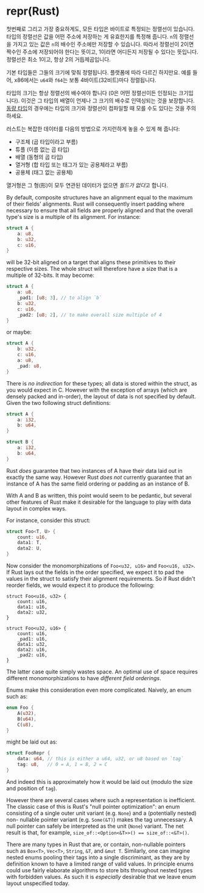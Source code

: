 # repr(Rust)

첫번째로 그리고 가장 중요하게도, 모든 타입은 바이트로 특정되는 정렬선이 있습니다. 타입의 정렬선은 값을 어떤 주소에 저장하는 게 유효한지를 특정해 줍니다. `n`의 정렬선을 가지고 있는 값은 `n`의 배수인 주소에만 저장할 수 있습니다. 
따라서 정렬선이 2이면 짝수인 주소에 저장되어야 한다는 뜻이고, 1이라면 어디든지 저장될 수 있다는 뜻입니다. 정렬선은 최소 1이고, 항상 2의 거듭제곱입니다.

기본 타입들은 그들의 크기에 맞춰 정렬됩니다. 플랫폼에 따라 다르긴 하지만요. 예를 들어, x86에서는 `u64`와 `f64`는 보통 4바이트(32비트)마다 정렬됩니다.

타입의 크기는 항상 정렬선의 배수여야 합니다 (0은 어떤 정렬선이든 인정되는 크기입니다). 이것은 그 타입의 배열이 언제나 그 크기의 배수로 인덱싱되는 것을 보장합니다. 
[동량 타입][dst]의 경우에는 타입의 크기와 정렬선이 컴파일할 때 모를 수도 있다는 것을 주의하세요.

러스트는 복잡한 데이터를 다음의 방법으로 가지런하게 놓을 수 있게 해 줍니다: 

* 구조체 (곱 타입이라고 부름)
* 튜플 (이름 없는 곱 타입)
* 배열 (동형의 곱 타입)
* 열거형 (합 타입 또는 태그가 있는 공용체라고 부름)
* 공용체 (태그 없는 공용체)

열거형은 그 형(形)이 모두 연관된 데이터가 없으면 *필드가 없다*고 합니다.

By default, composite structures have an alignment equal to the maximum
of their fields' alignments. Rust will consequently insert padding where
necessary to ensure that all fields are properly aligned and that the overall
type's size is a multiple of its alignment. For instance:

```rust
struct A {
    a: u8,
    b: u32,
    c: u16,
}
```

will be 32-bit aligned on a target that aligns these primitives to their
respective sizes. The whole struct will therefore have a size that is a multiple
of 32-bits. It may become:

```rust
struct A {
    a: u8,
    _pad1: [u8; 3], // to align `b`
    b: u32,
    c: u16,
    _pad2: [u8; 2], // to make overall size multiple of 4
}
```

or maybe:

```rust
struct A {
    b: u32,
    c: u16,
    a: u8,
    _pad: u8,
}
```

There is *no indirection* for these types; all data is stored within the struct,
as you would expect in C. However with the exception of arrays (which are
densely packed and in-order), the layout of data is not specified by default.
Given the two following struct definitions:

```rust
struct A {
    a: i32,
    b: u64,
}

struct B {
    a: i32,
    b: u64,
}
```

Rust *does* guarantee that two instances of A have their data laid out in
exactly the same way. However Rust *does not* currently guarantee that an
instance of A has the same field ordering or padding as an instance of B.

With A and B as written, this point would seem to be pedantic, but several other
features of Rust make it desirable for the language to play with data layout in
complex ways.

For instance, consider this struct:

```rust
struct Foo<T, U> {
    count: u16,
    data1: T,
    data2: U,
}
```

Now consider the monomorphizations of `Foo<u32, u16>` and `Foo<u16, u32>`. If
Rust lays out the fields in the order specified, we expect it to pad the
values in the struct to satisfy their alignment requirements. So if Rust
didn't reorder fields, we would expect it to produce the following:

<!-- ignore: explanation code -->
```rust,ignore
struct Foo<u16, u32> {
    count: u16,
    data1: u16,
    data2: u32,
}

struct Foo<u32, u16> {
    count: u16,
    _pad1: u16,
    data1: u32,
    data2: u16,
    _pad2: u16,
}
```

The latter case quite simply wastes space. An optimal use of space
requires different monomorphizations to have *different field orderings*.

Enums make this consideration even more complicated. Naively, an enum such as:

```rust
enum Foo {
    A(u32),
    B(u64),
    C(u8),
}
```

might be laid out as:

```rust
struct FooRepr {
    data: u64, // this is either a u64, u32, or u8 based on `tag`
    tag: u8,   // 0 = A, 1 = B, 2 = C
}
```

And indeed this is approximately how it would be laid out (modulo the
size and position of `tag`).

However there are several cases where such a representation is inefficient. The
classic case of this is Rust's "null pointer optimization": an enum consisting
of a single outer unit variant (e.g. `None`) and a (potentially nested) non-
nullable pointer variant (e.g. `Some(&T)`) makes the tag unnecessary. A null
pointer can safely be interpreted as the unit (`None`) variant. The net
result is that, for example, `size_of::<Option<&T>>() == size_of::<&T>()`.

There are many types in Rust that are, or contain, non-nullable pointers such as
`Box<T>`, `Vec<T>`, `String`, `&T`, and `&mut T`. Similarly, one can imagine
nested enums pooling their tags into a single discriminant, as they are by
definition known to have a limited range of valid values. In principle enums could
use fairly elaborate algorithms to store bits throughout nested types with
forbidden values. As such it is *especially* desirable that
we leave enum layout unspecified today.

[dst]: exotic-sizes.html#dynamically-sized-types-dsts
